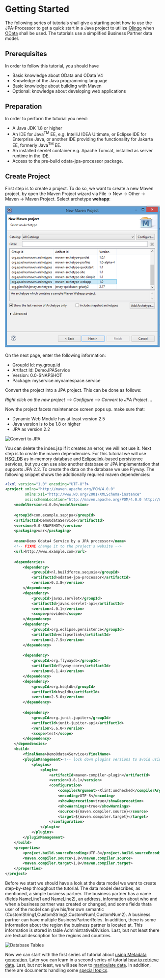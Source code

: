 # Getting Started
The following series of tutorials shall give a starting point how to use the JPA-Processor to get a quick start in a Java project to utilize [Olingo](https://olingo.apache.org/doc/odata4/index.html) when [OData](http://www.odata.org/) shall be used. The tutorials use a simplified Business Partner data model.

## Prerequisites
In order to follow this tutorial, you should have
* Basic knowledge about OData and OData V4
* Knowledge of the Java programming language
* Basic knowledge about building with Maven
* Optional: knowledge about developing web applications

## Preparation
In order to perform the tutorial you need:
* A Java JDK 1.8 or higher
* An IDE for Java<sup>TM</sup> EE, e.g. IntelliJ IDEA Ultimate, or Eclipse IDE for Enterprise Java, or another IDE providing the functionality for Jakarta EE, formerly Java<sup>TM</sup> EE.
* An installed servlet container e.g. Apache Tomcat, installed as server runtime in the IDE.
* Access to the pre-build odata-jpa-processor package.

## Create Project
First step is to create a project. To do so, we want to create a new Maven project, by open the Maven Project wizard via File -> New -> Other -> Maven -> Maven Project. Select archetype **webapp**:

![Maven Project Archetype](CreateProject/MavenProjectArchetype.png)

On the next page, enter the following information:
* GroupId Id: my.group.id
* Artifact Id: DemoJPAService
* Version: 0.0-SNAPSHOT
* Package: myservice.mynamespace.service

Convert the project into a JPA project. This can be done as follows:

_Right click on the new project --> Configure --> Convert to JPA Project ..._

Now the project facets maintenance screen pops up. make sure that:
* Dynamic Web Module has at least version 2.5
* Java version is to be 1.8 or higher
* JPA as version 2.2

![Convert to JPA](CreateProject/ConvertJPAProject.png)

You can delete the index.jsp if it creates an error, we will not use it. Next step is to create the maven dependencies. For this tutorial we will use [HSQLDB](http://hsqldb.org/) as in-memory database and [Eclipselink](http://www.eclipse.org/eclipselink/)-based persistence services, but you can use also another database or JPA implementation that supports JPA 2.2. To create the data on the database we use Flyway. The following snippet shows the additionally required maven dependencies:
```XML
<?xml version="1.0" encoding="UTF-8"?>
<project xmlns="http://maven.apache.org/POM/4.0.0"
         xmlns:xsi="http://www.w3.org/2001/XMLSchema-instance"
         xsi:schemaLocation="http://maven.apache.org/POM/4.0.0 http://maven.apache.org/xsd/maven-4.0.0.xsd">
    <modelVersion>4.0.0</modelVersion>

    <groupId>com.example.sapjpa</groupId>
    <artifactId>DemoOdataService</artifactId>
    <version>0.0-SNAPSHOT</version>
    <packaging>war</packaging>

    <name>Demo Odata4 Service by a JPA processor</name>
    <!-- FIXME change it to the project's website -->
    <url>http://www.example.com</url>

    <dependencies>
        <dependency>
            <groupId>nl.buildforce.sequoia</groupId>
            <artifactId>odata4-jpa-processor</artifactId>
            <version>0.3.8</version>
        </dependency>
        <dependency>
            <groupId>javax.servlet</groupId>
            <artifactId>javax.servlet-api</artifactId>
            <version>4.0.1</version>
            <scope>provided</scope>
        </dependency>
        <dependency>
            <groupId>org.eclipse.persistence</groupId>
            <artifactId>eclipselink</artifactId>
            <version>2.7.5</version>
        </dependency>

        <dependency>
            <groupId>org.flywaydb</groupId>
            <artifactId>flyway-core</artifactId>
            <version>6.1.4</version>
        </dependency>
        <dependency>
            <groupId>org.hsqldb</groupId>
            <artifactId>hsqldb</artifactId>
            <version>2.5.0</version>
        </dependency>

        <dependency>
            <groupId>org.junit.jupiter</groupId>
            <artifactId>junit-jupiter-api</artifactId>
            <version>5.6.0</version>
            <scope>test</scope>
        </dependency>
    </dependencies>
    <build>
        <finalName>DemoOdata4Service</finalName>
        <pluginManagement><!-- lock down plugins versions to avoid using Maven defaults (may be moved to parent pom) -->
            <plugins>
                <plugin>
                    <artifactId>maven-compiler-plugin</artifactId>
                    <version>3.8.1</version>
                    <configuration>
                        <compilerArgument>-Xlint:unchecked</compilerArgument>
                        <encoding>UTF-8</encoding>
                        <showDeprecation>true</showDeprecation>
                        <showWarnings>true</showWarnings>
                        <source>${maven.compiler.source}</source>
                        <target>${maven.compiler.target}</target>
                    </configuration>
                </plugin>
            </plugins>
        </pluginManagement>
    </build>
    <properties>
        <project.build.sourceEncoding>UTF-8</project.build.sourceEncoding>
        <maven.compiler.source>1.8</maven.compiler.source>
        <maven.compiler.target>1.8</maven.compiler.target>
    </properties>
</project>
```
Before we start we should have a look at the data model we want to create step-by-step throughout the tutorial. The data model describes, as mentioned, a simple business partner. The business partner has a name (fields NameLine1 and NameLine2), an address, information about who and when a business partner was created or changed, and some fields thata user of the model can give his/her own semantic (CustomString1,CustomString2,CustomNum1,CustomNum2). A business partner can have multiple BusinessPartnerRoles. In addition, there is some information about the region the business partner is located at. This information is stored in table AdministrativeDivision. Last, but not least there are textual description for the regions and countries.

![Database Tables ](Model/DBTable.png)

Now we can start with the first series of tutorial about [using Metadata generation](../Metadata/1-0-Overview.md). Later you can learn in a second series of tutorial [how to retrieve data](../RetrieveData/2-0-Overview.md). Last, but not least, we will see how to [manipulate data](../ChangeData/3-0-Overview.md).
In addition, there are documents handling some [special topics](../SpecialTopics/4-0-Overview.md).